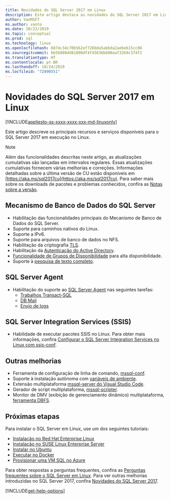 ```yaml
---
title: Novidades do SQL Server 2017 em Linux
description: Este artigo destaca as novidades do SQL Server 2017 em Linux.
author: VanMSFT
ms.author: vanto
ms.date: 10/23/2019
ms.topic: conceptual
ms.prod: sql
ms.technology: linux
ms.openlocfilehash: 6874c34c70b562ef726bda5abbda2aebe615cc08
ms.sourcegitcommit: bb56808dd81890df4f45636b600aaf3269c374f2
ms.translationtype: HT
ms.contentlocale: pt-BR
ms.lasthandoff: 10/24/2019
ms.locfileid: "72890551"
---
```

# <a name="whats-new-for-sql-server-2017-on-linux"></a>Novidades do SQL Server 2017 em Linux

[!INCLUDE[appliesto-ss-xxxx-xxxx-xxx-md-linuxonly](../includes/appliesto-ss-xxxx-xxxx-xxx-md-linuxonly.md)]

Este artigo descreve os principais recursos e serviços disponíveis para o SQL Server 2017 em execução no Linux.

> [!NOTE]
> Além das funcionalidades descritas neste artigo, as atualizações cumulativas são lançadas em intervalos regulares. Essas atualizações cumulativas fornecem várias melhorias e correções. Informações detalhadas sobre a última versão de CU estão disponíveis em [https://aka.ms/sql2017cu](https://aka.ms/sql2017cu). Para saber mais sobre os downloads de pacotes e problemas conhecidos, confira as [Notas sobre a versão](sql-server-linux-release-notes.md).

## <a name="sql-server-database-engine"></a>Mecanismo de Banco de Dados do SQL Server

- Habilitação das funcionalidades principais do Mecanismo de Banco de Dados do SQL Server.
- Suporte para caminhos nativos do Linux.
- Suporte a IPv6.
- Suporte para arquivos de banco de dados no NFS.
- Habilitação da criptografia [TLS](sql-server-linux-encrypted-connections.md).
- Habilitação da [Autenticação do Active Directory](sql-server-linux-active-directory-authentication.md).
- [Funcionalidade de Grupos de Disponibilidade](sql-server-linux-availability-group-overview.md) para alta disponibilidade.
- Suporte à [pesquisa de texto completo](sql-server-linux-setup-full-text-search.md).

## <a name="sql-server-agent"></a>SQL Server Agent

- Habilitação do suporte ao [SQL Server Agent](sql-server-linux-setup-sql-agent.md) nas seguintes tarefas:
  - [Trabalhos Transact-SQL](sql-server-linux-run-sql-server-agent-job.md)
  - [DB Mail](sql-server-linux-db-mail-sql-agent.md)
  - [Envio de logs](sql-server-linux-use-log-shipping.md)

## <a name="sql-server-integration-services-ssis"></a>SQL Server Integration Services (SSIS)

- Habilidade de executar pacotes SSIS no Linux. Para obter mais informações, confira [Configurar o SQL Server Integration Services no Linux com ssis-conf](sql-server-linux-configure-ssis.md).

## <a name="other-improvements"></a>Outras melhorias

- Ferramenta de configuração de linha de comando, [mssql-conf](sql-server-linux-configure-mssql-conf.md).
- Suporte à instalação autônoma com [variáveis de ambiente](sql-server-linux-configure-environment-variables.md).
- Extensão multiplataforma [mssql-server do Visual Studio Code](sql-server-linux-develop-use-vscode.md).
- Gerador de script multiplataforma, [mssql-scripter](https://github.com/Microsoft/sql-xplat-cli/blob/dev/doc/usage_guide.md).
- Monitor de DMV (exibição de gerenciamento dinâmico) multiplataforma, [ferramenta DBFS](https://github.com/Microsoft/dbfs).

## <a name="next-steps"></a>Próximas etapas

Para instalar o SQL Server em Linux, use um dos seguintes tutoriais:

- [Instalação no Red Hat Enterprise Linux](quickstart-install-connect-red-hat.md)
- [Instalação no SUSE Linux Enterprise Server](quickstart-install-connect-suse.md)
- [Instalar no Ubuntu](quickstart-install-connect-ubuntu.md)
- [Executar no Docker](quickstart-install-connect-docker.md)
- [Provisionar uma VM SQL no Azure](/azure/virtual-machines/linux/sql/provision-sql-server-linux-virtual-machine?toc=/sql/toc/toc.json)

Para obter respostas a perguntas frequentes, confira as [Perguntas frequentes sobre o SQL Server em Linux](sql-server-linux-faq.md). Para ver outras melhorias introduzidas no SQL Server 2017, confira [Novidades do SQL Server 2017](../sql-server/what-s-new-in-sql-server-2017.md).

[!INCLUDE[get-help-options](../includes/paragraph-content/get-help-options.md)]
